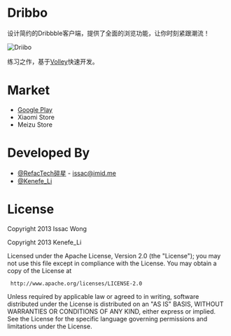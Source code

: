 Dribbo
======

设计简约的Dribbble客户端，提供了全面的浏览功能，让你时刻紧跟潮流！

![Driibo](https://raw.github.com/Issacw0ng/Dribbo/master/art/DSC02463.jpg)

练习之作，基于[Volley](https://android.googlesource.com/platform/frameworks/volley)快速开发。


Market
============
* [Google Play](https://play.google.com/store/apps/details?id=com.refactech.driibo)
* Xiaomi Store
* Meizu Store

Developed By
============
* [@RefacTech碎星](http://weibo.com/issacsuixing) - <issac@imid.me>
* [@Kenefe_Li](http://weibo.com/kenefe)


License
============

   Copyright 2013 Issac Wong
   
   Copyright 2013 Kenefe_Li 

   Licensed under the Apache License, Version 2.0 (the "License");
   you may not use this file except in compliance with the License.
   You may obtain a copy of the License at

     http://www.apache.org/licenses/LICENSE-2.0

   Unless required by applicable law or agreed to in writing, software
   distributed under the License is distributed on an "AS IS" BASIS,
   WITHOUT WARRANTIES OR CONDITIONS OF ANY KIND, either express or implied.
   See the License for the specific language governing permissions and
   limitations under the License.
